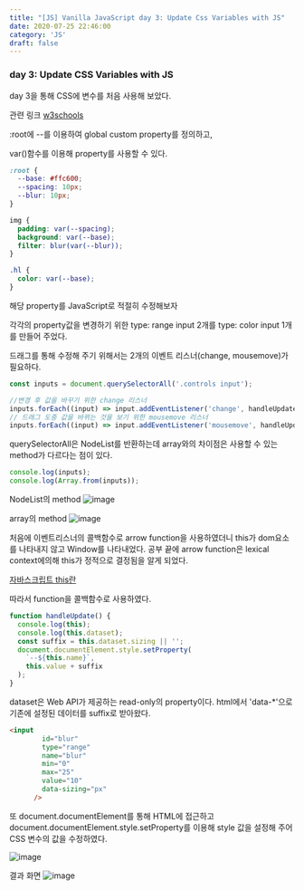 ```yaml
---
title: "[JS] Vanilla JavaScript day 3: Update Css Variables with JS"
date: 2020-07-25 22:46:00
category: 'JS'
draft: false
---
```


### day 3: Update CSS Variables with JS

day 3을 통해 CSS에 변수를 처음 사용해 보았다.

관련 링크
[w3schools](https://www.w3schools.com/css/css3_variables.asp)

:root에 --를 이용하여 global custom property를 정의하고,

var()함수를 이용해 property를 사용할 수 있다.

```css
:root {
  --base: #ffc600;
  --spacing: 10px;
  --blur: 10px;
}

img {
  padding: var(--spacing);
  background: var(--base);
  filter: blur(var(--blur));
}

.hl {
  color: var(--base);
}
```
해당 property를 JavaScript로 적절히 수정해보자

각각의 property값을 변경하기 위한 type: range input 2개를 type: color input 1개를 만들어 주었다.

드래그를 통해 수정해 주기 위해서는 2개의 이벤트 리스너(change, mousemove)가 필요하다. 

```javascript
const inputs = document.querySelectorAll('.controls input');

//변경 후 값을 바꾸기 위한 change 리스너
inputs.forEach((input) => input.addEventListener('change', handleUpdate));
// 드래그 도중 값을 바뀌는 것을 보기 위한 mousemove 리스너
inputs.forEach((input) => input.addEventListener('mousemove', handleUpdate));

```

querySelectorAll은 NodeList를 반환하는데 array와의 차이점은 사용할 수 있는 method가 다르다는 점이 있다.

```javascript
console.log(inputs);
console.log(Array.from(inputs));
```

NodeList의 method
![image](/image/day3-1.png)

array의 method
![image](/image/day3-2.png)

처음에 이벤트리스너의 콜백함수로 arrow function을 사용하였더니 this가 dom요소를 나타내지 않고 Window를 나타내었다. 
공부 끝에 arrow function은 lexical context에의해 this가 정적으로 결정됨을 알게 되었다. 

[자바스크립트 this란](https://seojihwan.github.io/JS/2020-07-25-this/)

따라서 function을 콜백함수로 사용하였다.

```javascript
function handleUpdate() {
  console.log(this);
  console.log(this.dataset);
  const suffix = this.dataset.sizing || '';
  document.documentElement.style.setProperty(
    `--${this.name}`,
    this.value + suffix
  );
}
```
dataset은 Web API가 제공하는 read-only의 property이다. html에서 'data-*'으로 기존에 설정된 데이터를 suffix로 받아왔다.

```html
<input
        id="blur"
        type="range"
        name="blur"
        min="0"
        max="25"
        value="10"
        data-sizing="px"
      />

```
또 document.documentElement를 통해 HTML에 접근하고   document.documentElement.style.setProperty를 이용해 style 값을 설정해 주어 CSS 변수의 값을 수정하였다.

![image](/image/day3-3.png)

결과 화면
![image](/image/day3.gif)

